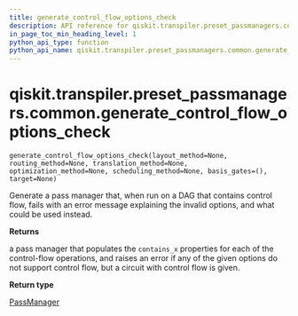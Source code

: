 ```yaml
---
title: generate_control_flow_options_check
description: API reference for qiskit.transpiler.preset_passmanagers.common.generate_control_flow_options_check
in_page_toc_min_heading_level: 1
python_api_type: function
python_api_name: qiskit.transpiler.preset_passmanagers.common.generate_control_flow_options_check
---
```


<span id="qiskit-transpiler-preset-passmanagers-common-generate-control-flow-options-check" />

# qiskit.transpiler.preset\_passmanagers.common.generate\_control\_flow\_options\_check

<span id="qiskit.transpiler.preset_passmanagers.common.generate_control_flow_options_check" />

`generate_control_flow_options_check(layout_method=None, routing_method=None, translation_method=None, optimization_method=None, scheduling_method=None, basis_gates=(), target=None)`

Generate a pass manager that, when run on a DAG that contains control flow, fails with an error message explaining the invalid options, and what could be used instead.

**Returns**

a pass manager that populates the `contains_x` properties for each of the control-flow operations, and raises an error if any of the given options do not support control flow, but a circuit with control flow is given.

**Return type**

[PassManager](qiskit.transpiler.PassManager "qiskit.transpiler.PassManager")

